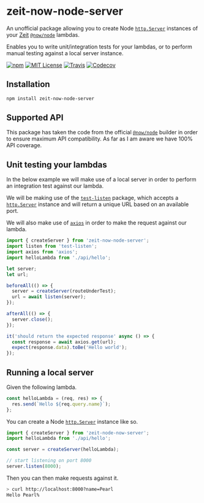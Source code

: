 # zeit-now-node-server

An unofficial package allowing you to create Node [`http.Server`](https://nodejs.org/api/http.html#http_class_http_server) instances of your [Zeit](https://zeit.co/) [`@now/node`](https://zeit.co/docs/builders#official-builders/node-js) lambdas.

Enables you to write unit/integration tests for your lambdas, or to perform manual testing against a local server instance.

[![npm](https://img.shields.io/npm/v/zeit-now-node-server.svg?style=flat-square)](http://npm.im/zeit-now-node-server)
[![MIT License](https://img.shields.io/npm/l/zeit-now-node-server.svg?style=flat-square)](http://opensource.org/licenses/MIT)
[![Travis](https://img.shields.io/travis/ctrlplusb/zeit-now-node-server.svg?style=flat-square)](https://travis-ci.org/ctrlplusb/zeit-now-node-server)
[![Codecov](https://img.shields.io/codecov/c/github/ctrlplusb/zeit-now-node-server.svg?style=flat-square)](https://codecov.io/github/ctrlplusb/zeit-now-node-server)

## Installation

```bash
npm install zeit-now-node-server
```

## Supported API

This package has taken the code from the official [`@now/node`](https://zeit.co/docs/builders#official-builders/node-js) builder in order to ensure maximum API compatibility. As far as I am aware we have 100% API coverage.

## Unit testing your lambdas

In the below example we will make use of a local server in order to perform an integration test against our lambda.

We will be making use of the [`test-listen`](https://github.com/zeit/test-listen) package, which accepts a [`http.Server`](https://nodejs.org/api/http.html#http_class_http_server) instance and will return a unique URL based on an available port.

We will also make use of [`axios`](https://github.com/axios/axios) in order to make the request against our lambda.

```javascript
import { createServer } from 'zeit-now-node-server';
import listen from 'test-listen';
import axios from 'axios';
import helloLambda from './api/hello';

let server;
let url;

beforeAll(() => {
  server = createServer(routeUnderTest);
  url = await listen(server);
});

afterAll(() => {
  server.close();
});

it('should return the expected response' async () => {
  const response = await axios.get(url);
  expect(response.data).toBe('Hello world');
});
```

## Running a local server

Given the following lambda.

```javascript
const helloLambda = (req, res) => {
  res.send(`Hello ${req.query.name}`);
};
```

You can create a Node [`http.Server`](https://nodejs.org/api/http.html#http_class_http_server) instance like so.

```javascript
import { createServer } from 'zeit-node-now-server';
import helloLambda from './api/hello';

const server = createServer(helloLambda);

// start listening on port 8000
server.listen(8000);
```

Then you can then make requests against it.

```bash
> curl http://localhost:8000?name=Pearl
Hello Pearl%
```
